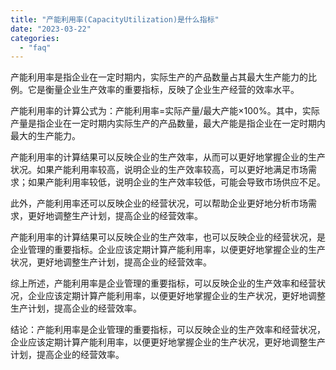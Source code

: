 ```yaml
---
title: "产能利用率(CapacityUtilization)是什么指标"
date: "2023-03-22"
categories: 
  - "faq"
---
```


产能利用率是指企业在一定时期内，实际生产的产品数量占其最大生产能力的比例。它是衡量企业生产效率的重要指标，反映了企业生产经营的效率水平。

产能利用率的计算公式为：产能利用率=实际产量/最大产能×100%。其中，实际产量是指企业在一定时期内实际生产的产品数量，最大产能是指企业在一定时期内最大的生产能力。

产能利用率的计算结果可以反映企业的生产效率，从而可以更好地掌握企业的生产状况。如果产能利用率较高，说明企业的生产效率较高，可以更好地满足市场需求；如果产能利用率较低，说明企业的生产效率较低，可能会导致市场供应不足。

此外，产能利用率还可以反映企业的经营状况，可以帮助企业更好地分析市场需求，更好地调整生产计划，提高企业的经营效率。

产能利用率的计算结果可以反映企业的生产效率，也可以反映企业的经营状况，是企业管理的重要指标。企业应该定期计算产能利用率，以便更好地掌握企业的生产状况，更好地调整生产计划，提高企业的经营效率。

综上所述，产能利用率是企业管理的重要指标，可以反映企业的生产效率和经营状况，企业应该定期计算产能利用率，以便更好地掌握企业的生产状况，更好地调整生产计划，提高企业的经营效率。

结论：产能利用率是企业管理的重要指标，可以反映企业的生产效率和经营状况，企业应该定期计算产能利用率，以便更好地掌握企业的生产状况，更好地调整生产计划，提高企业的经营效率。
